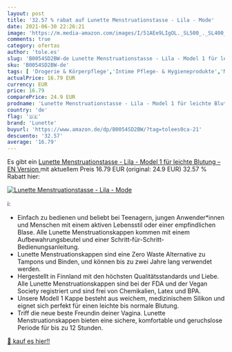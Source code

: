 ```yaml
---
layout: post
title: '32.57 % rabat auf Lunette Menstruationstasse - Lila - Mode'
date: 2021-06-30 22:26:21
image: 'https://m.media-amazon.com/images/I/51AEe9LIgOL._SL500_._SL400_.jpg'
comments: true
category: ofertas
author: 'tole.es'
slug: 'B0054SD2BW-de Lunette Menstruationstasse - Lila - Model 1 für leichte...'
sku: 'B0054SD2BW-de'
tags: [ 'Drogerie & Körperpflege','Intime Pflege- & Hygieneprodukte','Menstruationstassen','lunette', ]
actualPrice: 16.79 EUR
currency: EUR
price: 16.79
comparePrice: 24.9 EUR
prodname: 'Lunette Menstruationstasse - Lila - Model 1 für leichte Blutung –  EN Version '
country: 'de'
flag: '🇩🇪'
brand: 'Lunette'
buyurl: 'https://www.amazon.de/dp/B0054SD2BW/?tag=tolees0ca-21'
descuento: '32.57'
average: '16.79'
---
```


Es gibt ein [Lunette Menstruationstasse - Lila - Model 1 für leichte Blutung –  EN Version ](https://www.amazon.de/dp/B0054SD2BW/?tag=tolees0ca-21) mit aktuellem Preis 16.79 EUR (original: 24.9 EUR) 32.57 % Rabatt hier:

[![Lunette Menstruationstasse - Lila - Mode](https://m.media-amazon.com/images/I/51AEe9LIgOL._SL500_._SL400_.jpg)](https://www.amazon.de/dp/B0054SD2BW/?tag=tolees0ca-21)

ℹ️:

- Einfach zu bedienen und beliebt bei Teenagern, jungen Anwender*innen und Menschen mit einem aktiven Lebensstil oder einer empfindlichen Blase. Alle Lunette Menstruationskappen kommen mit einem Aufbewahrungsbeutel und einer Schritt-für-Schritt-Bedienungsanleitung.
- Lunette Menstruationskappen sind eine Zero Waste Alternative zu Tampons und Binden, und können bis zu zwei Jahre lang verwendet werden.
- Hergestellt in Finnland mit den höchsten Qualitätsstandards und Liebe. Alle Lunette Menstruationskappen sind bei der FDA und der Vegan Society registriert und sind frei von Chemikalien, Latex und BPA.
- Unsere Modell 1 Kappe besteht aus weichem, medizinischem Silikon und eignet sich perfekt für einen leichte bis normale Blutung.
- Triff die neue beste Freundin deiner Vagina. Lunette Menstruationskappen bieten eine sichere, komfortable und geruchslose Periode für bis zu 12 Stunden.

[🛒 kauf es hier!!](https://www.amazon.de/dp/B0054SD2BW/?tag=tolees0ca-21)
